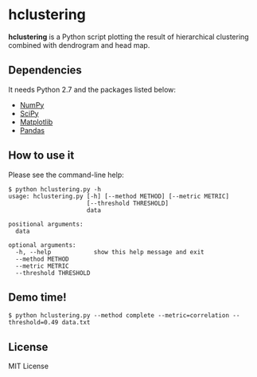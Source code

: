 # hclustering
**hclustering** is a Python script plotting the result of hierarchical
clustering combined with dendrogram and head map.

## Dependencies
It needs Python 2.7 and the packages listed below:
- [NumPy](http://www.numpy.org/)
- [SciPy](http://www.scipy.org/)
- [Matplotlib](http://matplotlib.org/)
- [Pandas](http://pandas.pydata.org/)

## How to use it
Please see the command-line help:

    $ python hclustering.py -h
    usage: hclustering.py [-h] [--method METHOD] [--metric METRIC]
                          [--threshold THRESHOLD]
                          data

    positional arguments:
      data

    optional arguments:
      -h, --help            show this help message and exit
      --method METHOD
      --metric METRIC
      --threshold THRESHOLD

## Demo time!

    $ python hclustering.py --method complete --metric=correlation --threshold=0.49 data.txt

## License
MIT License
